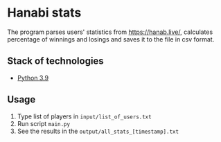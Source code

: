 # Hanabi stats

The program parses users' statistics from https://hanab.live/, calculates percentage of winnings and losings and saves it to the file in csv format.

## Stack of technologies
- [Python 3.9](https://www.python.org/)

## Usage
1. Type list of players in ```input/list_of_users.txt```
2. Run script ```main.py```
3. See the results in the ```output/all_stats_[timestamp].txt```
